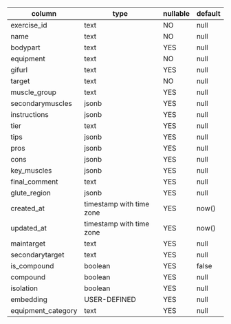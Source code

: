 | column             | type                     | nullable | default |
| ------------------ | ------------------------ | -------- | ------- |
| exercise_id        | text                     | NO       | null    |
| name               | text                     | NO       | null    |
| bodypart           | text                     | YES      | null    |
| equipment          | text                     | NO       | null    |
| gifurl             | text                     | YES      | null    |
| target             | text                     | NO       | null    |
| muscle_group       | text                     | YES      | null    |
| secondarymuscles   | jsonb                    | YES      | null    |
| instructions       | jsonb                    | YES      | null    |
| tier               | text                     | YES      | null    |
| tips               | jsonb                    | YES      | null    |
| pros               | jsonb                    | YES      | null    |
| cons               | jsonb                    | YES      | null    |
| key_muscles        | jsonb                    | YES      | null    |
| final_comment      | text                     | YES      | null    |
| glute_region       | jsonb                    | YES      | null    |
| created_at         | timestamp with time zone | YES      | now()   |
| updated_at         | timestamp with time zone | YES      | now()   |
| maintarget         | text                     | YES      | null    |
| secondarytarget    | text                     | YES      | null    |
| is_compound        | boolean                  | YES      | false   |
| compound           | boolean                  | YES      | null    |
| isolation          | boolean                  | YES      | null    |
| embedding          | USER-DEFINED             | YES      | null    |
| equipment_category | text                     | YES      | null    |